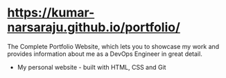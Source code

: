 # https://kumar-narsaraju.github.io/portfolio/
The Complete Portfolio Website, which lets you to showcase my work and provides information about me as a DevOps Engineer in great detail.

* My personal website - built with HTML, CSS and Git
  
